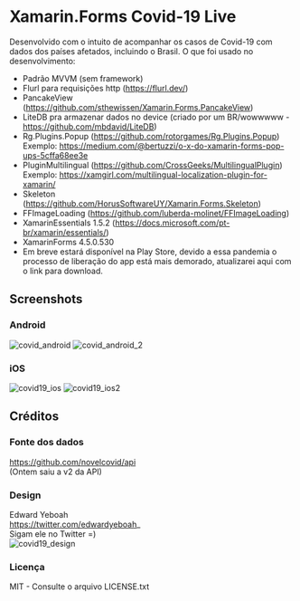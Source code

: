 # Xamarin.Forms Covid-19 Live
Desenvolvido com o intuito de acompanhar os casos de Covid-19 com dados dos países afetados, incluindo o Brasil.
O que foi usado no desenvolvimento:
- Padrão MVVM (sem framework)
- Flurl para requisições http (https://flurl.dev/)
- PancakeView (https://github.com/sthewissen/Xamarin.Forms.PancakeView)
- LiteDB pra armazenar dados no device (criado por um BR/wowwwww - https://github.com/mbdavid/LiteDB)
- Rg.Plugins.Popup (https://github.com/rotorgames/Rg.Plugins.Popup) <br/>
Exemplo: https://medium.com/@bertuzzi/o-x-do-xamarin-forms-pop-ups-5cffa68ee3e
- PluginMultilingual (https://github.com/CrossGeeks/MultilingualPlugin) <br/>
Exemplo: https://xamgirl.com/multilingual-localization-plugin-for-xamarin/
- Skeleton (https://github.com/HorusSoftwareUY/Xamarin.Forms.Skeleton)
- FFImageLoading (https://github.com/luberda-molinet/FFImageLoading)
- XamarinEssentials 1.5.2 (https://docs.microsoft.com/pt-br/xamarin/essentials/)
- XamarinForms 4.5.0.530
- Em breve estará disponível na Play Store, devido a essa pandemia o processo de liberação do app está mais demorado, atualizarei aqui com o link para download.

## Screenshots
### Android
![covid_android](https://user-images.githubusercontent.com/11803107/79575316-f827db00-8097-11ea-826e-c94107b2ce1d.png)
![covid_android_2](https://user-images.githubusercontent.com/11803107/79575346-04ac3380-8098-11ea-817e-5b663dd33a8a.png)

### iOS
![covid19_ios](https://user-images.githubusercontent.com/11803107/79575567-62d91680-8098-11ea-8655-6712af67776b.PNG)
![covid19_ios2](https://user-images.githubusercontent.com/11803107/79575597-6c627e80-8098-11ea-8e3a-fc6f218853e7.PNG)

## Créditos
### Fonte dos dados
https://github.com/novelcovid/api <br/>
(Ontem saiu a v2 da API) 
### Design
Edward Yeboah <br/>
https://twitter.com/edwardyeboah_ <br/>Sigam ele no Twitter =) <br/>
![covid19_design](https://user-images.githubusercontent.com/11803107/79575829-c06d6300-8098-11ea-954a-c30bf426adcc.png)

### Licença
MIT - Consulte o arquivo LICENSE.txt
